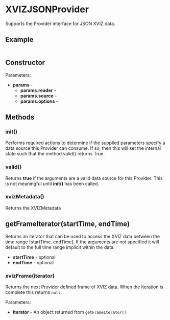 # XVIZJSONProvider

Supports the Provider interface for JSON XVIZ data.

## Example

```js
```

## Constructor

Parameters:

- **params** -
  - **params.reader** -
  - **params.source** -
  - **params.options** -

## Methods

### init()

Performs required actions to determine if the supplied parameters specify a data source this
Provider can consume. If so, then this will set the internal state such that the method valid()
returns True.

### valid()

Returns **true** if the arguments are a valid data source for this Provider. This is not meaningful
until **init()** has been called.

### xvizMetadata()

Returns the XVIZMetadata

## getFrameIterator(startTime, endTime)

Returns an iterator that can be used to access the XVIZ data between the time range [startTime,
endTime]. If the arguments are not specified it will default to the full time range implicit within
the data.

- **startTime** - optional
- **endTime** - optional

### xvizFrame(iterator)

Returns the next Provider defined frame of XVIZ data. When the iteration is complete this returns
`null`.

Parameters:

- **iterator** - An object returned from `getFrameIterator()`

